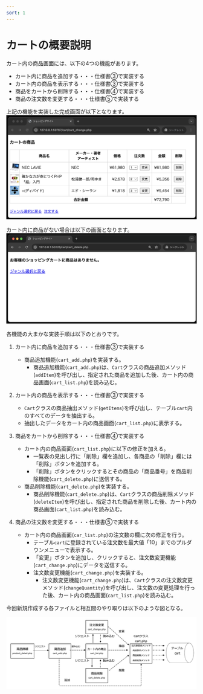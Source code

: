 ```yaml
---
sort: 1
---
```


# カートの概要説明

カート内の商品画面には、以下の4つの機能があります。

- カート内に商品を追加する・・・仕様書③で実装する
- カート内の商品を表示する・・・仕様書③で実装する
- 商品をカートから削除する・・・仕様書④で実装する
- 商品の注文数を変更する・・・仕様書⑤で実装する

上記の機能を実装した完成画面が以下となります。
![](./images/cart_list_display.png)

カート内に商品がない場合は以下の画面となります。
![](./images/cart_list_display_0.png)

各機能の大まかな実装手順は以下のとおりです。

1. カート内に商品を追加する・・・仕様書③で実装する
   - 商品追加機能(`cart_add.php`)を実装する。
     - 商品追加機能(`cart_add.php`)は、`Cart`クラスの商品追加メソッド(`addItem`)を呼び出し、指定された商品を追加した後、カート内の商品画面(`cart_list.php`)を読み込む。

2. カート内の商品を表示する・・・仕様書③で実装する
   - `Cart`クラスの商品抽出メソッド(`getItems`)を呼び出し、テーブル`cart`内のすべてのデータを抽出する。
   - 抽出したデータをカート内の商品画面(`cart_list.php`)に表示する。

3. 商品をカートから削除する・・・仕様書④で実装する<br>
   - カート内の商品画面(`cart_list.php`)に以下の修正を加える。
     - 一覧表の見出し行に「削除」欄を追加し、各商品の「削除」欄には「削除」ボタンを追加する。
     - 「削除」ボタンをクリックするとその商品の「商品番号」を商品削除機能(`cart_delete.php`)に送信する。
   - 商品削除機能(`cart_delete.php`)を実装する。
     - 商品削除機能(`cart_delete.php`)は、`Cart`クラスの商品削除メソッド(`deleteItem`)を呼び出し、指定された商品を削除した後、カート内の商品画面(`cart_list.php`)を読み込む。

4. 商品の注文数を変更する・・・仕様書⑤で実装する<br>
   - カート内の商品画面(`car_list.php`)の注文数の欄に次の修正を行う。
     - テーブル`cart`に登録されている注文数を最大値「10」までのプルダウンメニューで表示する。
     - 「変更」ボタンを追加し、クリックすると、注文数変更機能(`cart_change.php`)にデータを送信する。
     - 注文数変更機能(`cart_change.php`)を実装する。
       - 注文数変更機能(`cart_change.php`)は、`Cart`クラスの注文数変更メソッド(`changeQuantity`)を呼び出し、注文数の変更処理を行った後、カート内の商品画面(`cart_list.php`)を読み込む。

今回新規作成する各ファイルと相互間のやり取りは以下のような図となる。

![](./images/cart_transition_all.png)